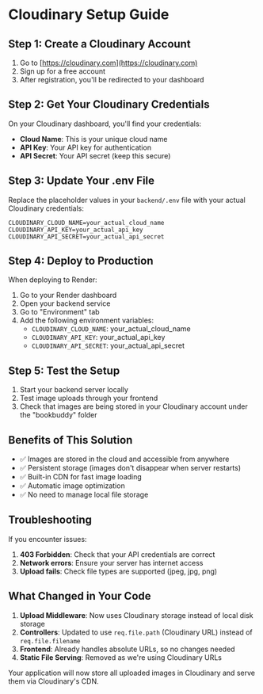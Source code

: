 # Cloudinary Setup Guide

## Step 1: Create a Cloudinary Account

1. Go to [https://cloudinary.com](https://cloudinary.com)
2. Sign up for a free account
3. After registration, you'll be redirected to your dashboard

## Step 2: Get Your Cloudinary Credentials

On your Cloudinary dashboard, you'll find your credentials:

- **Cloud Name**: This is your unique cloud name
- **API Key**: Your API key for authentication
- **API Secret**: Your API secret (keep this secure)

## Step 3: Update Your .env File

Replace the placeholder values in your `backend/.env` file with your actual Cloudinary credentials:

```
CLOUDINARY_CLOUD_NAME=your_actual_cloud_name
CLOUDINARY_API_KEY=your_actual_api_key
CLOUDINARY_API_SECRET=your_actual_api_secret
```

## Step 4: Deploy to Production

When deploying to Render:

1. Go to your Render dashboard
2. Open your backend service
3. Go to "Environment" tab
4. Add the following environment variables:
   - `CLOUDINARY_CLOUD_NAME`: your_actual_cloud_name
   - `CLOUDINARY_API_KEY`: your_actual_api_key
   - `CLOUDINARY_API_SECRET`: your_actual_api_secret

## Step 5: Test the Setup

1. Start your backend server locally
2. Test image uploads through your frontend
3. Check that images are being stored in your Cloudinary account under the "bookbuddy" folder

## Benefits of This Solution

- ✅ Images are stored in the cloud and accessible from anywhere
- ✅ Persistent storage (images don't disappear when server restarts)
- ✅ Built-in CDN for fast image loading
- ✅ Automatic image optimization
- ✅ No need to manage local file storage

## Troubleshooting

If you encounter issues:

1. **403 Forbidden**: Check that your API credentials are correct
2. **Network errors**: Ensure your server has internet access
3. **Upload fails**: Check file types are supported (jpeg, jpg, png)

## What Changed in Your Code

1. **Upload Middleware**: Now uses Cloudinary storage instead of local disk storage
2. **Controllers**: Updated to use `req.file.path` (Cloudinary URL) instead of `req.file.filename`
3. **Frontend**: Already handles absolute URLs, so no changes needed
4. **Static File Serving**: Removed as we're using Cloudinary URLs

Your application will now store all uploaded images in Cloudinary and serve them via Cloudinary's CDN.
